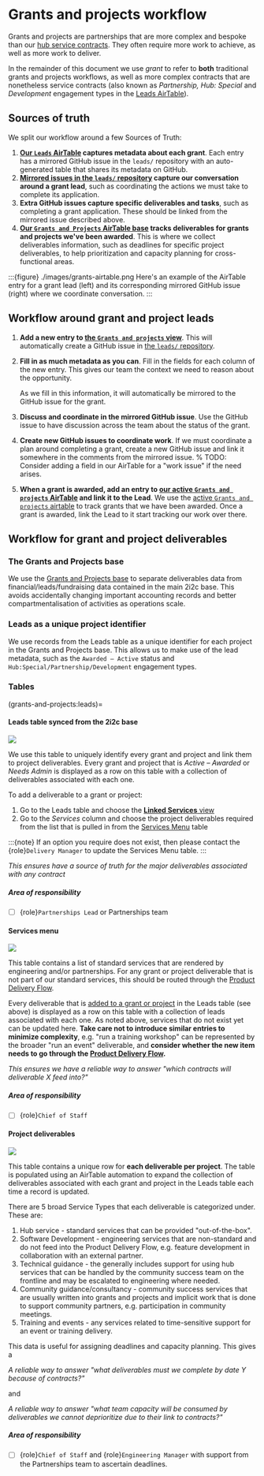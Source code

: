 # Grants and projects workflow

Grants and projects are partnerships that are more complex and bespoke than our [hub service contracts](./hub-service.md).
They often require more work to achieve, as well as more work to deliver.

In the remainder of this document we use _grant_ to refer to **both** traditional grants and projects workflows, as well as more complex contracts that are nonetheless service contracts (also known as _Partnership, Hub: Special_ and _Development_ engagement types in the [Leads AirTable](https://airtable.com/appbjBTRIbgRiElkr/tblmRU6U53i8o7z2I/viwQoT7EO2K97mMEu?blocks=hide)).

## Sources of truth

We split our workflow around a few Sources of Truth:

1. **[Our `Leads` AirTable](https://airtable.com/appbjBTRIbgRiElkr/tblmRU6U53i8o7z2I/viwQoT7EO2K97mMEu?blocks=hide) captures metadata about each grant**.
   Each entry has a mirrored GitHub issue in the `leads/` repository with an auto-generated table that shares its metadata on GitHub.
2. **[Mirrored issues in the `leads/` repository](https://github.com/2i2c-org/leads) capture our conversation around a grant lead**, such as coordinating the actions we must take to complete its application.
3. **Extra GitHub issues capture specific deliverables and tasks**, such as completing a grant application. These should be linked from the mirrored issue described above.
4. **[Our `Grants and Projects` AirTable base](https://airtable.com/apptR4AXWIFNGkZMz/tbl5Iy8jUfxvhKziq/viwCCbohYnor8ssWV?blocks=hide) tracks deliverables for grants and projects we've been awarded**.
   This is where we collect deliverables information, such as deadlines for specific project deliverables, to help prioritization and capacity planning for cross-functional areas.

:::{figure} ./images/grants-airtable.png
Here's an example of the AirTable entry for a grant lead (left) and its corresponding mirrored GitHub issue (right) where we coordinate conversation.
:::

## Workflow around grant and project leads

1. **Add a new entry to [the `Grants and projects` view](https://airtable.com/appbjBTRIbgRiElkr/tblmRU6U53i8o7z2I/viwQoT7EO2K97mMEu?blocks=hide)**. This will automatically create a GitHub issue in [the `leads/` repository](https://github.com/2i2c-org/leads).
2. **Fill in as much metadata as you can**.
   Fill in the fields for each column of the new entry.
   This gives our team the context we need to reason about the opportunity.

   As we fill in this information, it will automatically be mirrored to the GitHub issue for the grant.
3. **Discuss and coordinate in the mirrored GitHub issue**. 
   Use the GitHub issue to have discussion across the team about the status of the grant.
4. **Create new GitHub issues to coordinate work**.
   If we must coordinate a plan around completing a grant, create a new GitHub issue and link it somewhere in the comments from the mirrored issue.
   % TODO: Consider adding a field in our AirTable for a "work issue" if the need arises.
5. **When a grant is awarded, add an entry to [our active `Grants and projects` AirTable](https://airtable.com/appbjBTRIbgRiElkr/tblCUDimpwHgiWbPq/viwzqESsgIqWZoVZf?blocks=hide) and link it to the Lead**.
   We use the [active `Grants and projects` airtable](https://airtable.com/appbjBTRIbgRiElkr/tblCUDimpwHgiWbPq/viwzqESsgIqWZoVZf?blocks=hide) to track grants that we have been awarded.
   Once a grant is awarded, link the Lead to it start tracking our work over there.

## Workflow for grant and project deliverables

### The Grants and Projects base

We use the [Grants and Projects base](https://airtable.com/apptR4AXWIFNGkZMz/tbl5Iy8jUfxvhKziq/viwCCbohYnor8ssWV?blocks=hide) to separate  deliverables data from financial/leads/fundraising data contained in the main 2i2c base. This avoids accidentally changing important accounting records and better compartmentalisation of activities as operations scale.

### Leads as a unique project identifier

We use records from the Leads table as a unique identifier for each project in the Grants and Projects base. This allows us to make use of the lead metadata, such as the `Awarded – Active` status and `Hub:Special/Partnership/Development` engagement types.

### Tables

(grants-and-projects:leads)=
#### Leads table synced from the 2i2c base

![](../images/grant-and-projects-leads.png)

We use this table to uniquely identify every grant and project and link them to project deliverables. Every grant and project that is _Active – Awarded_ or _Needs Admin_  is displayed as a row on this table with a collection of deliverables associated with each one.

To add a deliverable to a grant or project:

1. Go to the Leads table and choose the [**Linked Services** view](https://airtable.com/apptR4AXWIFNGkZMz/tblLWmZGM6SRc1zxz/viwd9cO872M1yB19K?blocks=hide)
2. Go to the _Services_ column and choose the project deliverables required from the list that is pulled in from the [Services Menu](https://airtable.com/apptR4AXWIFNGkZMz/tbl5Iy8jUfxvhKziq/viwCCbohYnor8ssWV?blocks=hide) table

:::{note}
If an option you require does not exist, then please contact the {role}`Delivery Manager` to update the Services Menu table.
:::

*This ensures have a source of truth for the major deliverables associated with any contract*

##### Area of responsibility

- [ ] {role}`Partnerships Lead` or Partnerships team

#### Services menu

![](../images/grants-and-projects-services.png)

This table contains a list of standard services that are rendered by engineering and/or partnerships. For any grant or project deliverable that is not part of our standard services, this should be routed through the [Product Delivery Flow](../../product/deliveryflow.md).

Every deliverable that is [added to a grant or project](grants-and-projects:leads) in the Leads table (see above) is displayed as a row on this table with a collection of leads associated with each one. As noted above, services that do not exist yet can be updated here. **Take care not to introduce similar entries to minimize complexity**, e.g. "run a training workshop" can be represented by the broader "run an event" deliverable, and **consider whether the new item needs to go through the [Product Delivery Flow](../../product/deliveryflow.md).**

*This ensures we have a reliable way to answer "which contracts will deliverable X feed into?"*

##### Area of responsibility

- [ ] {role}`Chief of Staff`

#### Project deliverables

![](../images/grants-and-projects-deliverables.png)

This table contains a unique row for **each deliverable per project**. The table is populated using an AirTable automation to expand the collection of deliverables associated with each grant and project in the Leads table each time a record is updated.

There are 5 broad Service Types that each deliverable is categorized under. These are:

1. Hub service - standard services that can be provided "out-of-the-box".
1. Software Development - engineering services that are non-standard and do not feed into the Product Delivery Flow, e.g. feature development in collaboration with an external partner.
1. Technical guidance - the generally includes support for using hub services that can be handled by the community success team on the frontline and may be escalated to engineering where needed.
1. Community guidance/consultancy - community success services that are usually written into grants and projects and implicit work that is done to support community partners, e.g. participation in community meetings.
1. Training and events - any services related to time-sensitive support for an event or training delivery.

This data is useful for assigning deadlines and capacity planning. This gives a

*A reliable way to answer "what deliverables _must_ we complete by date Y because of contracts?"*

and

*A reliable way to answer "what team capacity will be consumed by deliverables we cannot deprioritize due to their link to contracts?"*

##### Area of responsibility

- [ ] {role}`Chief of Staff` and {role}`Engineering Manager` with support from the Partnerships team to ascertain deadlines.
